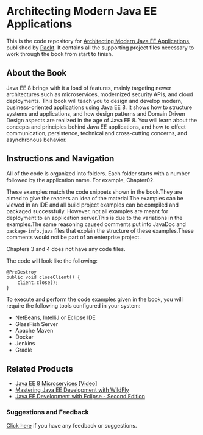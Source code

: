 # Architecting Modern Java EE Applications
This is the code repository for [Architecting Modern Java EE Applications](https://www.packtpub.com/application-development/architecting-modern-java-ee-applications?utm_source=github&utm_medium=repository&utm_campaign=9781788393850), published by [Packt](https://www.packtpub.com/?utm_source=github). It contains all the supporting project files necessary to work through the book from start to finish.

## About the Book
Java EE 8 brings with it a load of features, mainly targeting newer architectures such as microservices, modernized security APIs, and cloud deployments. This book will teach you to design and develop modern, business-oriented applications using Java EE 8. It shows how to structure systems and applications, and how design patterns and Domain Driven Design aspects are realized in the age of Java EE 8. You will learn about the concepts and principles behind Java EE applications, and how to effect communication, persistence, technical and cross-cutting concerns, and asynchronous behavior.

## Instructions and Navigation
All of the code is organized into folders. Each folder starts with a number followed by the application name. For example, Chapter02.

These examples match the code snippets shown in the book.They are aimed to give the readers an idea of the material.The examples can be viewed in an IDE and all build project examples can be compiled and packaged successfully.
However, not all examples are meant for deployment to an application server.This is due to the variations in the examples.The same reasoning caused comments put into JavaDoc and `package-info.java` files that explain the structure of these examples.These comments would not be part of an enterprise project.

Chapters 3 and 4 does not have any code files.

The code will look like the following:
```
@PreDestroy
public void closeClient() {
    client.close();
}
```

To execute and perform the code examples given in the book, you will require the following tools configured in your system:
* NetBeans, IntelliJ or Eclipse IDE
* GlassFish Server
* Apache Maven
* Docker
* Jenkins
* Gradle

## Related Products
* [Java EE 8 Microservices [Video]](https://www.packtpub.com/application-development/java-ee-8-microservices-video?utm_source=github&utm_medium=repository&utm_campaign=9781788470377)
* [Mastering Java EE Development with WildFly](https://www.packtpub.com/web-development/mastering-java-ee-development-wildfly-10?utm_source=github&utm_medium=repository&utm_campaign=9781787287174)
* [Java EE Development with Eclipse - Second Edition](https://www.packtpub.com/application-development/java-ee-development-eclipse-second-edition?utm_source=github&utm_medium=repository&utm_campaign=9781785285349)

### Suggestions and Feedback
[Click here](https://docs.google.com/forms/d/e/1FAIpQLSe5qwunkGf6PUvzPirPDtuy1Du5Rlzew23UBp2S-P3wB-GcwQ/viewform) if you have any feedback or suggestions.

